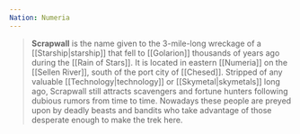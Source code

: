 ```yaml
---
Nation: Numeria
---
```


> **Scrapwall** is the name given to the 3-mile-long wreckage of a [[Starship|starship]] that fell to [[Golarion]] thousands of years ago during the [[Rain of Stars]]. It is located in eastern [[Numeria]] on the [[Sellen River]], south of the port city of [[Chesed]]. Stripped of any valuable [[Technology|technology]] or [[Skymetal|skymetals]] long ago, Scrapwall still attracts scavengers and fortune hunters following dubious rumors from time to time. Nowadays these people are preyed upon by deadly beasts and bandits who take advantage of those desperate enough to make the trek here.








